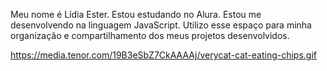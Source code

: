 Meu nome é Lídia Ester.
Estou estudando no Alura.
Estou me desenvolvendo na linguagem JavaScript.
Utilizo esse espaço para minha organização e compartilhamento dos meus projetos desenvolvidos.

https://media.tenor.com/19B3eSbZ7CkAAAAj/verycat-cat-eating-chips.gif
